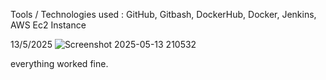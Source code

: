 Tools / Technologies used : GitHub, Gitbash, DockerHub, Docker, Jenkins, AWS Ec2 Instance

13/5/2025
![Screenshot 2025-05-13 210532](https://github.com/user-attachments/assets/271ab23b-4657-4db5-87c4-c04fac92d2c3)

everything worked fine.
